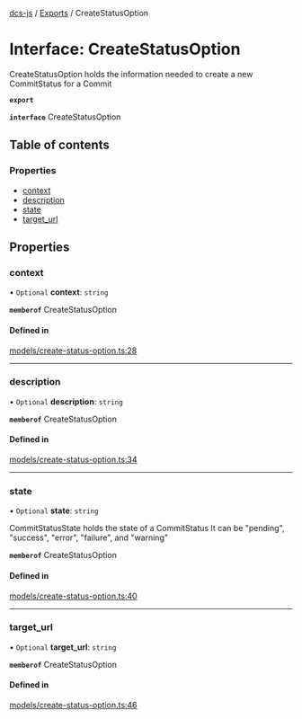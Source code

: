 [dcs-js](../README.md) / [Exports](../modules.md) / CreateStatusOption

# Interface: CreateStatusOption

CreateStatusOption holds the information needed to create a new CommitStatus for a Commit

**`export`**

**`interface`** CreateStatusOption

## Table of contents

### Properties

- [context](CreateStatusOption.md#context)
- [description](CreateStatusOption.md#description)
- [state](CreateStatusOption.md#state)
- [target\_url](CreateStatusOption.md#target_url)

## Properties

### <a id="context" name="context"></a> context

• `Optional` **context**: `string`

**`memberof`** CreateStatusOption

#### Defined in

[models/create-status-option.ts:28](https://github.com/unfoldingWord/dcs-js/blob/09d5a5e/models/create-status-option.ts#L28)

___

### <a id="description" name="description"></a> description

• `Optional` **description**: `string`

**`memberof`** CreateStatusOption

#### Defined in

[models/create-status-option.ts:34](https://github.com/unfoldingWord/dcs-js/blob/09d5a5e/models/create-status-option.ts#L34)

___

### <a id="state" name="state"></a> state

• `Optional` **state**: `string`

CommitStatusState holds the state of a CommitStatus It can be \"pending\", \"success\", \"error\", \"failure\", and \"warning\"

**`memberof`** CreateStatusOption

#### Defined in

[models/create-status-option.ts:40](https://github.com/unfoldingWord/dcs-js/blob/09d5a5e/models/create-status-option.ts#L40)

___

### <a id="target_url" name="target_url"></a> target\_url

• `Optional` **target\_url**: `string`

**`memberof`** CreateStatusOption

#### Defined in

[models/create-status-option.ts:46](https://github.com/unfoldingWord/dcs-js/blob/09d5a5e/models/create-status-option.ts#L46)
